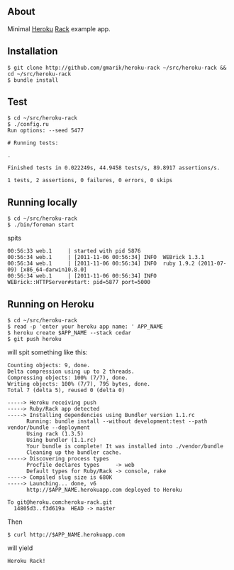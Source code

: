## About

Minimal [Heroku](http://heroku.com) [Rack](http://github.com/rack) example app.


## Installation


    $ git clone http://github.com/gmarik/heroku-rack ~/src/heroku-rack && cd ~/src/heroku-rack
    $ bundle install


## Test

    $ cd ~/src/heroku-rack
    $ ./config.ru
    Run options: --seed 5477

    # Running tests:

    .

    Finished tests in 0.022249s, 44.9458 tests/s, 89.8917 assertions/s.

    1 tests, 2 assertions, 0 failures, 0 errors, 0 skips

## Running locally

    $ cd ~/src/heroku-rack
    $ ./bin/foreman start

spits

    00:56:33 web.1     | started with pid 5876
    00:56:34 web.1     | [2011-11-06 00:56:34] INFO  WEBrick 1.3.1
    00:56:34 web.1     | [2011-11-06 00:56:34] INFO  ruby 1.9.2 (2011-07-09) [x86_64-darwin10.8.0]
    00:56:34 web.1     | [2011-11-06 00:56:34] INFO  WEBrick::HTTPServer#start: pid=5877 port=5000

## Running on Heroku

    $ cd ~/src/heroku-rack
    $ read -p 'enter your heroku app name: ' APP_NAME
    $ heroku create $APP_NAME --stack cedar
    $ git push heroku


will spit something like this:


    Counting objects: 9, done.
    Delta compression using up to 2 threads.
    Compressing objects: 100% (7/7), done.
    Writing objects: 100% (7/7), 795 bytes, done.
    Total 7 (delta 5), reused 0 (delta 0)

    -----> Heroku receiving push
    -----> Ruby/Rack app detected
    -----> Installing dependencies using Bundler version 1.1.rc
          Running: bundle install --without development:test --path vendor/bundle --deployment
          Using rack (1.3.5)
          Using bundler (1.1.rc)
          Your bundle is complete! It was installed into ./vendor/bundle
          Cleaning up the bundler cache.
    -----> Discovering process types
          Procfile declares types     -> web
          Default types for Ruby/Rack -> console, rake
    -----> Compiled slug size is 680K
    -----> Launching... done, v6
          http://$APP_NAME.herokuapp.com deployed to Heroku

    To git@heroku.com:heroku-rack.git
      14805d3..f3d619a  HEAD -> master


Then

    $ curl http://$APP_NAME.herokuapp.com

will yield

    Heroku Rack!

